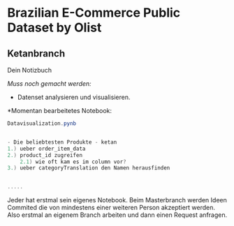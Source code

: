 # Brazilian E-Commerce Public Dataset by Olist
## Ketanbranch

Dein Notizbuch

*Muss noch gemacht werden:*
* Datenset analysieren und visualisieren.

*Momentan bearbeitetes Notebook:
```csharp
Datavisualization.pynb


- Die beliebtesten Produkte - ketan
1.) ueber order_item_data
2.) product_id zugreifen
	2.1) wie oft kam es im column vor?
3.) ueber categoryTranslation den Namen herausfinden


.....
```

Jeder hat erstmal sein eigenes Notebook. Beim Masterbranch werden Ideen Commited die von mindestens einer weiteren Person 
akzeptiert werden. Also erstmal an eigenem Branch arbeiten und dann einen Request anfragen. 

